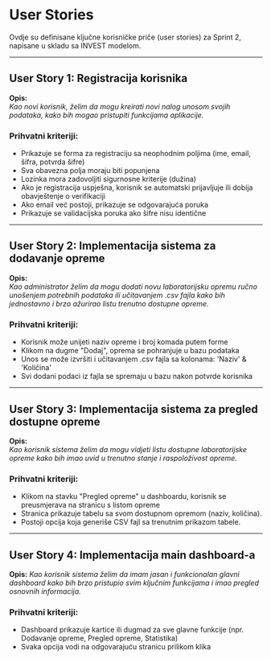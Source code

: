 # User Stories 

Ovdje su definisane ključne korisničke priče (user stories) za Sprint 2, napisane u skladu sa INVEST modelom.

---

## User Story 1: Registracija korisnika

**Opis:**  
*Kao novi korisnik, želim da mogu kreirati novi nalog unosom svojih podataka, kako bih mogao pristupiti funkcijama aplikacije.*

### Prihvatni kriteriji:
- Prikazuje se forma za registraciju sa neophodnim poljima (ime, email, šifra, potvrda šifre)
- Sva obavezna polja moraju biti popunjena
- Lozinka mora zadovoljiti sigurnosne kriterije (dužina)
- Ako je registracija uspješna, korisnik se automatski prijavljuje ili dobija obavještenje o verifikaciji
- Ako email već postoji, prikazuje se odgovarajuća poruka
- Prikazuje se validacijska poruka ako šifre nisu identične

---

## User Story 2: Implementacija sistema za dodavanje opreme
**Opis:**  
*Kao administrator želim da mogu dodati novu laboratorijsku opremu ručno unošenjem potrebnih podataka ili učitavanjem .csv fajla kako bih jednostavno i brzo ažurirao listu trenutno dostupne opreme.*

### Prihvatni kriteriji:
- Korisnik može unijeti naziv opreme i broj komada putem forme
- Klikom na dugme "Dodaj", oprema se pohranjuje u bazu podataka
- Unos se može izvršiti i učitavanjem .csv fajla sa kolonama: 'Naziv' & 'Količina'
- Svi dodani podaci iz fajla se spremaju u bazu nakon potvrde korisnika

---

## User Story 3: Implementacija sistema za pregled dostupne opreme
**Opis:**  
*Kao korisnik sistema želim da mogu vidjeti listu dostupne laboratorijske opreme kako bih imao uvid u trenutno stanje i raspoloživost opreme.*

### Prihvatni kriteriji:
- Klikom na stavku "Pregled opreme" u dashboardu, korisnik se preusmjerava na stranicu s listom opreme
- Stranica prikazuje tabelu sa svom dostupnom opremom (naziv, količina).
- Postoji opcija koja generiše CSV fajl sa trenutnim prikazom tabele.

---

## User Story 4: Implementacija main dashboard-a
**Opis:**
*Kao korisnik sistema želim da imam jasan i funkcionalan glavni dashboard kako bih brzo pristupio svim ključnim funkcijama i imao pregled osnovnih informacija.*

### Prihvatni kriteriji:
- Dashboard prikazuje kartice ili dugmad za sve glavne funkcije (npr. Dodavanje opreme, Pregled opreme, Statistika)
- Svaka opcija vodi na odgovarajuću stranicu prilikom klika


